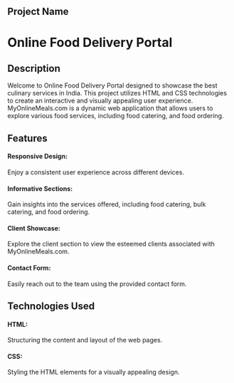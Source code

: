 ## Project Name
# Online Food Delivery Portal

## Description
Welcome to Online Food Delivery Portal designed to showcase the best culinary services in India. This project utilizes HTML and CSS technologies to create an interactive and visually appealing user experience. MyOnlineMeals.com is a dynamic web application that allows users to explore various food services, including food catering, and food ordering. 

## Features
#### Responsive Design: 
Enjoy a consistent user experience across different devices.
#### Informative Sections: 
Gain insights into the services offered, including food catering, bulk catering, and food ordering.
#### Client Showcase: 
Explore the client section to view the esteemed clients associated with MyOnlineMeals.com.
#### Contact Form: 
Easily reach out to the team using the provided contact form.

## Technologies Used
#### HTML: 
Structuring the content and layout of the web pages.
#### CSS: 
Styling the HTML elements for a visually appealing design.
